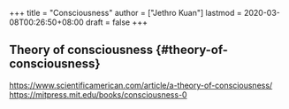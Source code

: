 +++
title = "Consciousness"
author = ["Jethro Kuan"]
lastmod = 2020-03-08T00:26:50+08:00
draft = false
+++

## Theory of consciousness {#theory-of-consciousness}

<https://www.scientificamerican.com/article/a-theory-of-consciousness/>
<https://mitpress.mit.edu/books/consciousness-0>
